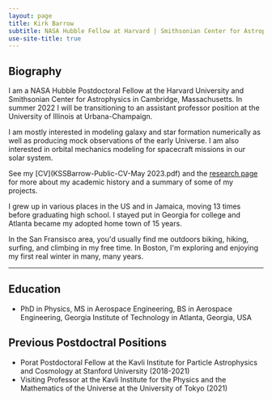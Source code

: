 ```yaml
---
layout: page
title: Kirk Barrow
subtitle: NASA Hubble Fellow at Harvard | Smithsonian Center for Astrophysics (2021-2022)
use-site-title: true
---
```


## Biography

I am a NASA Hubble Postdoctoral Fellow at the Harvard University and Smithsonian Center for Astrophysics in Cambridge, Massachusetts. In summer 2022 I will be transitioning to an assistant professor position at the University of Illinois at Urbana-Champaign.  

I am mostly interested in modeling galaxy and star formation numerically as well as producing mock observations of the early Universe. I am also interested in orbital mechanics modeling for spacecraft missions in our solar system.

See my [CV](KSSBarrow-Public-CV-May 2023.pdf) and the [research page](research) for more about my academic history and a summary of some of my projects.

I grew up in various places in the US and in Jamaica, moving 13 times before graduating high school. I stayed put in Georgia for college and Atlanta became my adopted home town of 15 years.

In the San Fransisco area, you'd usually find me outdoors biking, hiking, surfing, and climbing in my free time. In Boston, I'm exploring and enjoying my first real winter in many, many years.

---
## Education

* PhD in Physics, MS in Aerospace Engineering, BS in Aerospace Engineering, Georgia Institute of Technology in Atlanta, Georgia, USA

## Previous Postdoctral Positions

* Porat Postdoctoral Fellow at the Kavli Institute for Particle Astrophysics and Cosmology at Stanford University (2018-2021)
* Visiting Professor at the Kavli Institute for the Physics and the Mathematics of the Universe at the University of Tokyo (2021)
